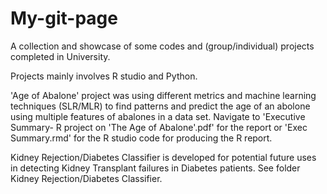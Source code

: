 # My-git-page
A collection and showcase of some codes and (group/individual) projects completed in University.

Projects mainly involves R studio and Python.

'Age of Abalone' project was using different metrics and machine learning techniques (SLR/MLR) to find patterns and predict the age of an abolone using multiple features of abalones in a data set.
Navigate to 'Executive Summary- R project on 'The Age of Abalone'.pdf' for the report or 'Exec Summary.rmd' for the R studio code for producing the R report.

Kidney Rejection/Diabetes Classifier is developed for potential future uses in detecting Kidney Transplant failures in Diabetes patients. See folder Kidney Rejection/Diabetes Classifier.
